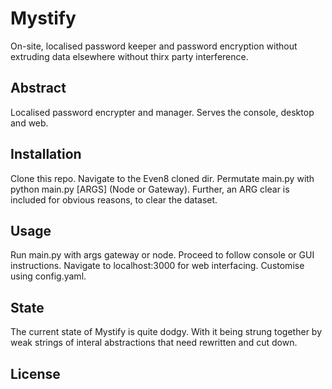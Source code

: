 # Mystify 
On-site, localised password keeper and password encryption without extruding data elsewhere without thirx party interference. 

## Abstract
Localised password encrypter and manager. Serves the console, desktop and web.

## Installation
Clone this repo. Navigate to the Even8 cloned dir. Permutate main.py with python main.py [ARGS] (Node or Gateway).
Further, an ARG clear is included for obvious reasons, to clear the dataset.

## Usage
Run main.py with args gateway or node. Proceed to follow console or GUI instructions. Navigate to localhost:3000 for web interfacing. Customise using config.yaml.

## State 
The current state of Mystify is quite dodgy. With it being strung together by weak strings of interal abstractions that need rewritten and cut down.

## License
